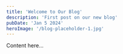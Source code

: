 ```yaml
---
title: 'Welcome to Our Blog'
description: 'First post on our new blog'
pubDate: 'Jan 5 2024'
heroImage: '/blog-placeholder-1.jpg'
---
```


Content here...

